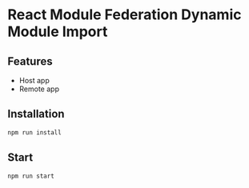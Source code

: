 # React Module Federation Dynamic Module Import

## Features

- Host app
- Remote app

## Installation

```bash
npm run install
```

## Start

```bash
npm run start
```
